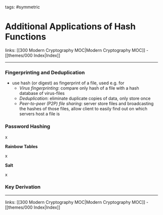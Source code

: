 tags: #symmetric

# Additional Applications of Hash Functions

links:  [[300 Modern Cryptography MOC|Modern Cryptography MOC]] - [[themes/000 Index|Index]]

---

### Fingerprinting and Deduplication

- use hash (or digest) as fingerprint of a file, used e.g. for
	- *Virus fingerprinting*: compare only hash of a file with a hash database of virus-files
	- *Deduplication*: eliminate duplicate copies of data, only store once
	- *Peer-to-peer (P2P) file sharing*: server store files and broadcasting the hashes of those files, allow client to easily find out on which servers host a file is

### Password Hashing

x

**Rainbow Tables**

x

**Salt**

x

### Key Derivation

---
links:  [[300 Modern Cryptography MOC|Modern Cryptography MOC]] - [[themes/000 Index|Index]]